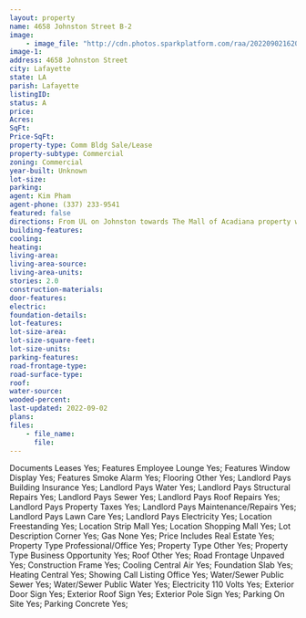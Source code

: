```yaml
---
layout: property
name: 4658 Johnston Street B-2
image:
    - image_file: "http://cdn.photos.sparkplatform.com/raa/20220902162051306946000000.jpg"
image-1:
address: 4658 Johnston Street
city: Lafayette
state: LA
parish: Lafayette
listingID: 
status: A
price: 
Acres: 
SqFt: 
Price-SqFt: 
property-type: Comm Bldg Sale/Lease
property-subtype: Commercial
zoning: Commercial
year-built: Unknown
lot-size: 
parking: 
agent: Kim Pham
agent-phone: (337) 233-9541
featured: false
directions: From UL on Johnston towards The Mall of Acadiana property will be on the Right near Pimon Thai.
building-features: 
cooling: 
heating: 
living-area: 
living-area-source: 
living-area-units: 
stories: 2.0
construction-materials: 
door-features: 
electric: 
foundation-details: 
lot-features: 
lot-size-area: 
lot-size-square-feet: 
lot-size-units: 
parking-features: 
road-frontage-type: 
road-surface-type: 
roof: 
water-source: 
wooded-percent: 
last-updated: 2022-09-02
plans: 
files:
    - file_name:
      file:
---
```

Documents	Leases	Yes;
Features	Employee Lounge	Yes;
Features	Window Display	Yes;
Features	Smoke Alarm	Yes;
Flooring	Other	Yes;
Landlord Pays	Building Insurance	Yes;
Landlord Pays	Water	Yes;
Landlord Pays	Structural Repairs	Yes;
Landlord Pays	Sewer	Yes;
Landlord Pays	Roof Repairs	Yes;
Landlord Pays	Property Taxes	Yes;
Landlord Pays	Maintenance/Repairs	Yes;
Landlord Pays	Lawn Care	Yes;
Landlord Pays	Electricity	Yes;
Location	Freestanding	Yes;
Location	Strip Mall	Yes;
Location	Shopping Mall	Yes;
Lot Description	Corner	Yes;
Gas	None	Yes;
Price Includes	Real Estate	Yes;
Property Type	Professional/Office	Yes;
Property Type	Other	Yes;
Property Type	Business Opportunity	Yes;
Roof	Other	Yes;
Road Frontage	Unpaved	Yes;
Construction	Frame	Yes;
Cooling	Central Air	Yes;
Foundation	Slab	Yes;
Heating	Central	Yes;
Showing	Call Listing Office	Yes;
Water/Sewer	Public Sewer	Yes;
Water/Sewer	Public Water	Yes;
Electricity	110 Volts	Yes;
Exterior	Door Sign	Yes;
Exterior	Roof Sign	Yes;
Exterior	Pole Sign	Yes;
Parking	On Site	Yes;
Parking	Concrete	Yes;

